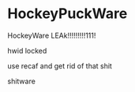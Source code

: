 # HockeyPuckWare
HockeyWare LEAk!!!!!!!!!111!

hwid locked

use recaf and get rid of that shit

shitware
